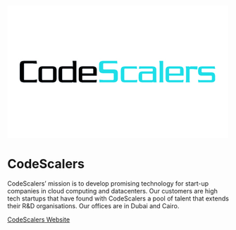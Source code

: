 ![codescalers logo](./img/codescalers_logo.jpg)

# CodeScalers

CodeScalers’ mission is to develop promising technology for start-up companies in cloud computing and datacenters. Our customers are high tech startups that have found with CodeScalers a pool of talent that extends their R&D organisations. Our offices are in Dubai and Cairo.

[CodeScalers Website](https://codescalers.com/)